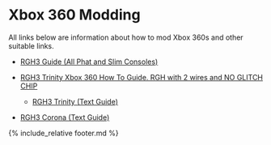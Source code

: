 # Xbox 360 Modding

All links below are information about how to mod Xbox 360s and other suitable links.

* [RGH3 Guide (All Phat and Slim Consoles)](https://www.se7ensins.com/forums/threads/rgh-3-0-guide-phat-slim-includes-quick-tool.1832979/)

* [RGH3 Trinity Xbox 360 How To Guide. RGH with 2 wires and NO GLITCH CHIP](https://www.youtube.com/watch?v=Wbi4B3gtqiw)
    * [RGH3 Trinity (Text Guide)](https://weekendmodder.com/RGH3-Trinity.html)
* [RGH3 Corona (Text Guide)](https://weekendmodder.com/RGH3-Corona.html)

{% include_relative footer.md %}

